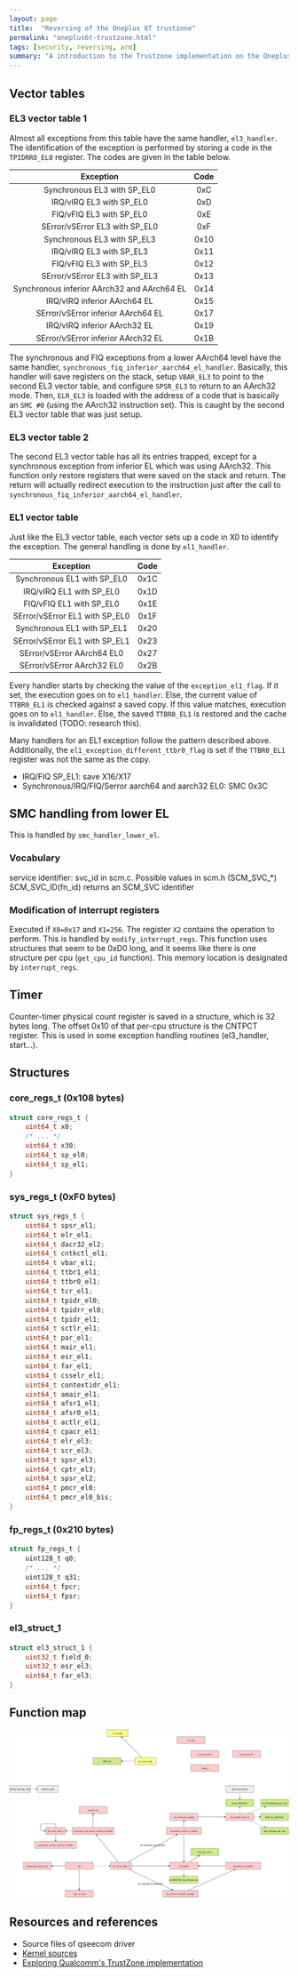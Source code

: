 ```yaml
---
layout: page
title:  "Reversing of the Oneplus 6T trustzone"
permalink: "oneplus6t-trustzone.html"
tags: [security, reversing, arm]
summary: "A introduction to the Trustzone implementation on the Oneplus 6T"
---
```


## Vector tables
### EL3 vector table 1
Almost all exceptions from this table have the same handler, `el3_handler`. The identification of the exception is performed by storing a code in the `TPIDRRO_EL0` register. The codes are given in the table below.

| Exception | Code |
|:-:|:-:|
| Synchronous EL3 with SP_EL0 | 0xC |
| IRQ/vIRQ EL3 with SP_EL0 | 0xD |
| FIQ/vFIQ EL3 with SP_EL0 | 0xE |
| SError/vSError EL3 with SP_EL0 | 0xF |
| Synchronous EL3 with SP_EL3 | 0x10 |
| IRQ/vIRQ EL3 with SP_EL3 | 0x11 |
| FIQ/vFIQ EL3 with SP_EL3 | 0x12 |
| SError/vSError EL3 with SP_EL3 | 0x13 |
| Synchronous inferior AArch32 and AArch64 EL | 0x14 |
| IRQ/vIRQ inferior AArch64 EL | 0x15 |
| SError/vSError inferior AArch64 EL | 0x17 |
| IRQ/vIRQ inferior AArch32 EL | 0x19 |
| SError/vSError inferior AArch32 EL | 0x1B |

The synchronous and FIQ exceptions from a lower AArch64 level have the same handler, `synchronous_fiq_inferior_aarch64_el_handler`. Basically, this handler will save registers on the stack, setup `VBAR_EL3` to point to the second EL3 vector table, and configure `SPSR_EL3` to return to an AArch32 mode. Then, `ELR_EL3` is loaded with the address of a code that is basically an `SMC #0` (using the AArch32 instruction set). This is caught by the second EL3 vector table that was just setup.

### EL3 vector table 2
The second EL3 vector table has all its entries trapped, except for a synchronous exception from inferior EL which was using AArch32. This function only restore registers that were saved on the stack and return. The return will actually redirect execution to the instruction just after the call to
`synchronous_fiq_inferior_aarch64_el_handler`.


### EL1 vector table
Just like the EL3 vector table, each vector sets up a code in X0 to identify the exception. The general handling is done by `el1_handler`.

| Exception | Code |
|:-:|:-:|
| Synchronous EL1 with SP_EL0 | 0x1C |
| IRQ/vIRQ EL1 with SP_EL0 | 0x1D |
| FIQ/vFIQ EL1 with SP_EL0 | 0x1E |
| SError/vSError EL1 with SP_EL0 | 0x1F |
| Synchronous EL1 with SP_EL1 | 0x20 |
| SError/vSError EL1 with SP_EL1 | 0x23 |
| SError/vSError AArch64 EL0  | 0x27 |
| SError/vSError AArch32 EL0  | 0x2B |

Every handler starts by checking the value of the `exception_el1_flag`. If it set, the execution goes on to `el1_handler`. Else, the current value of `TTBR0_EL1` is checked against a saved copy. If this value matches, execution goes on to `el1_handler`. Else, the saved `TTBR0_EL1` is restored and the cache is invalidated (TODO: research this).


Many handlers for an EL1 exception follow the pattern described above. Additionally,  the `el1_exception_different_ttbr0_flag` is set if the `TTBR0_EL1` register was not the same as the copy.


* IRQ/FIQ SP_EL1: save X16/X17
* Synchronous/IRQ/FIQ/Serror aarch64 and aarch32 EL0: SMC 0x3C






## SMC handling from lower EL
This is handled by `smc_handler_lower_el`.

### Vocabulary
service identifier: svc_id in scm.c. Possible values in scm.h (SCM_SVC_*)
SCM_SVC_ID(fn_id) returns an SCM_SVC identifier

### Modification of interrupt registers
Executed if `X0=0x17` and `X1=256`. The register `X2` contains the operation to perform. This is handled by `modify_interrupt_regs`. This function uses structures that seem to be 0xD0 long, and it seems like there is one structure per cpu (`get_cpu_id` function). This memory location is designated by `interrupt_regs`.




## Timer
Counter-timer physical count register is saved in a structure, which is 32 bytes long. The offset 0x10 of that per-cpu structure is the CNTPCT register. This is used in some exception handling routines (el3_handler, start...).




## Structures
### core_regs_t (0x108 bytes)
```C
struct core_regs_t {
    uint64_t x0;
    /* ... */
    uint64_t x30;
    uint64_t sp_el0;
    uint64_t sp_el1;
}
```

### sys_regs_t (0xF0 bytes)
```C
struct sys_regs_t {
    uint64_t spsr_el1;
    uint64_t elr_el1;
    uint64_t dacr32_el2;
    uint64_t cntkctl_el1;
    uint64_t vbar_el1;
    uint64_t ttbr1_el1;
    uint64_t ttbr0_el1;
    uint64_t tcr_el1;
    uint64_t tpidr_el0;
    uint64_t tpidrr_el0;
    uint64_t tpidr_el1;
    uint64_t sctlr_el1;
    uint64_t par_el1;
    uint64_t mair_el1;
    uint64_t esr_el1;
    uint64_t far_el1;
    uint64_t csselr_el1;
    uint64_t contextidr_el1;
    uint64_t amair_el1;
    uint64_t afsr1_el1;
    uint64_t afsr0_el1;
    uint64_t actlr_el1;
    uint64_t cpacr_el1;
    uint64_t elr_el3;
    uint64_t scr_el3;
    uint64_t spsr_el3;
    uint64_t cptr_el3;
    uint64_t spsr_el2;
    uint64_t pmcr_el0;
    uint64_t pmcr_el0_bis;
}
```

### fp_regs_t (0x210 bytes)
```C
struct fp_regs_t {
    uint128_t q0;
    /* ... */
    uint128_t q31;
    uint64_t fpcr;
    uint64_t fpsr;
}
```

### el3_struct_1
```C
struct el3_struct_1 {
    uint32_t field_0;
    uint32_t esr_el3;
    uint64_t far_el3;
}
```


## Function map

![functions-map](/images/oneplus6t-reversing-functions-map.svg)


## Resources and references
* Source files of qseecom driver
* [Kernel sources](https://github.com/OnePlusOSS/android_kernel_oneplus_sdm845/tree/oneplus/SDM845_P_9.0)
* [Exploring Qualcomm's TrustZone implementation](https://bits-please.blogspot.com/2015/08/exploring-qualcomms-trustzone.html)
